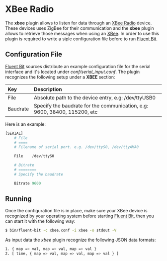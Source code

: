 # XBee Radio

The **xbee** plugin allows to listen for data through an [XBee Radio](http://www.digi.com/lp/xbee/) device. These devices uses ZigBee for their communication and the **xbee** plugin allows to retrieve those messages when using an [XBee](http://www.digi.com/lp/xbee/). In order to use this plugin is required to write a siple configuration file before to run [Fluent Bit](http://fluentbit.io).

## Configuration File

[Fluent Bit](http://fluentbit.io) sources distribute an example configuration file for the serial interface and it's located under _conf/serial\_input.conf_. The plugin recognizes the following setup under a **XBEE** section:

| Key | Description |
| :--- | :--- |
| File | Absolute path to the device entry, e.g: /dev/ttyUSB0 |
| Baudrate | Specify the baudrate for the communication, e.g: 9600, 38400, 115200, etc |

Here is an example:

```python
[SERIAL]
    # File
    # ====
    # Filename of serial port. e.g. /dev/ttyS0, /dev/ttyAMA0

    File    /dev/ttyS0

    # Bitrate
    # ========
    # Specify the baudrate

    Bitrate 9600
```

## Running

Once the configuration file is in place, make sure your XBee device is recognized by your operating system before starting [Fluent Bit](http://fluentbit.io), then you can start it with the following way:

```bash
$ bin/fluent-bit -c xbee.conf -i xbee -o stdout -V
```

As input data the _xbee_ plugin recognize the following JSON data formats:

```bash
1. { map => val, map => val, map => val }
2. [ time, { map => val, map => val, map => val } ]
```

